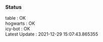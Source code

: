 ### Status


table : OK  
hogwarts : OK  
icy-bot : OK  
Latest Update : 2021-12-29 15:07:43.865355
